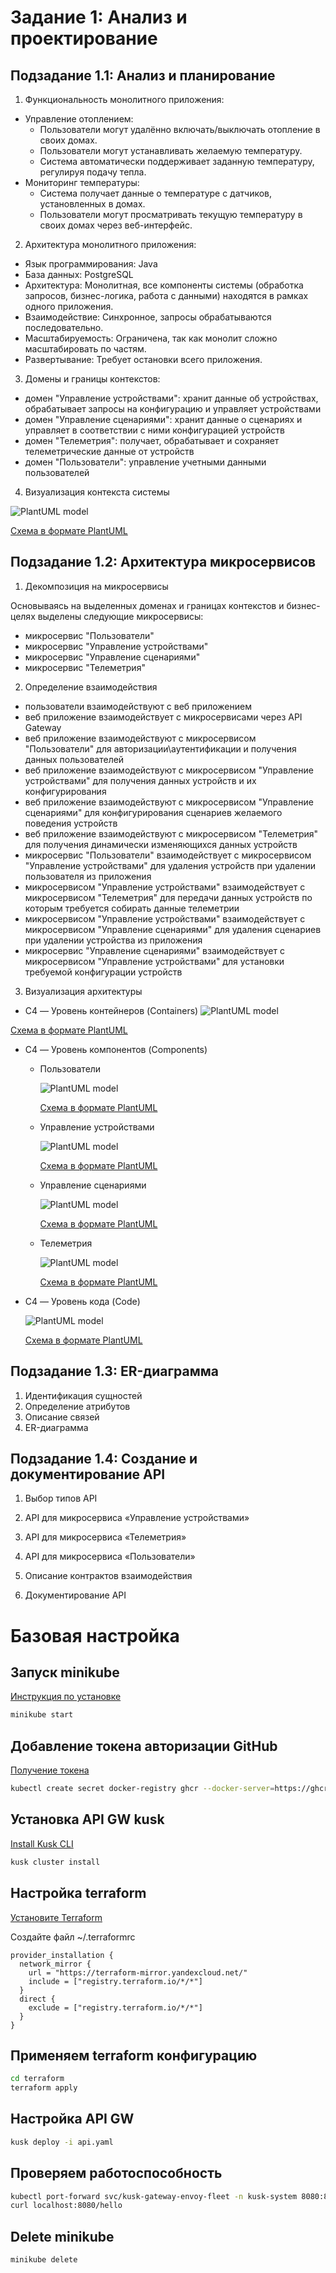 # Задание 1: Анализ и проектирование

## Подзадание 1.1: Анализ и планирование

1. Функциональность монолитного приложения:
- Управление отоплением:
    - Пользователи могут удалённо включать/выключать отопление в своих домах.
    - Пользователи могут устанавливать желаемую температуру.
    - Система автоматически поддерживает заданную температуру, регулируя подачу тепла.
- Мониторинг температуры:
    - Система получает данные о температуре с датчиков, установленных в домах.
    - Пользователи могут просматривать текущую температуру в своих домах через веб-интерфейс.

2. Архитектура монолитного приложения:
- Язык программирования: Java
- База данных: PostgreSQL
- Архитектура: Монолитная, все компоненты системы (обработка запросов, бизнес-логика, работа с данными) находятся в рамках одного приложения.
- Взаимодействие: Синхронное, запросы обрабатываются последовательно.
- Масштабируемость: Ограничена, так как монолит сложно масштабировать по частям.
- Развертывание: Требует остановки всего приложения.

3. Домены и границы контекстов:
- домен "Управление устройствами": хранит данные об устройствах, обрабатывает запросы на конфигурацию и управляет устройствами
- домен "Управление сценариями": хранит данные о сценариях и управляет в соответствии с ними конфигурацией устройств
- домен "Телеметрия": получает, обрабатывает и сохраняет телеметрические данные от устройств
- домен "Пользователи": управление учетными данными пользователей

4. Визуализация контекста системы

![PlantUML model](http://www.plantuml.com/plantuml/png/fPFHQXD158Rlzod6u4K2DhdnIX0ADTYBLej1l0pJPDekxCuiknFQtZK94aebVGHHNo1KLxD9ixx2p1lvdzdO97OLeHSXCtFE-Syt_zdPJZIFTIyCl4U-x0Izhc0dMaV9iqOZvgVrOr-Vz0vxYOWxIceXTRsZmaOKS4arMudk1lvXO-VfrW4TlTtVQuGyqIB6KNi75ToN8gv7fEzfNmU2jSuH3na5nPbcNPyVnpnaHofchH0eR5U5WkqhgGBqzhm34ITALWdX2QkOZoOtS_l1_C3_ZPdOWKbfN_b7Z9cfkJMf7TjBh39cXxPl1_O2MHcjA9UPdzX-CpCKZEq8XGkpi5ScPMQ669AdPewCxouojMCqVApF8_6yGcILckSL5wloA0hy3jU-ac0gkP93_U8q9sWzBnIfKmwM721tH-OMx0pmEUqfIY1OVsNO88pab7HmdQ6zi5ShgfOwqgSy_ktt2h3TFDFLn2q9v1Dq-qknoJq4U_qdhRr6ny7IGnmjdDSktQqpPcuOZCp9ScRxQ_88bZMeRO09cIWtwC_tx-Scaa7T7OpWnAoOEq8fzQHMcvZKUORQI_p6Tbnkst2TcPnw8uBb1xS-pVAn_SyTtHHHIOIKH5_V6Xl-ixyDjEPWDZ2AuJq0frJK6RzwHKCxkfCamultODz3hXIrCAwr-_fTUw_vildgHRNcRGlPnSl_1G00)

[Схема в формате PlantUML](diagrams\as_is\context.puml)

## Подзадание 1.2: Архитектура микросервисов

1. Декомпозиция на микросервисы

Основываясь на выделенных доменах и границах контекстов и бизнес-целях выделены следующие микросервисы:
- микросервис "Пользователи"
- микросервис "Управление устройствами"
- микросервис "Управление сценариями"
- микросервис "Телеметрия"

2. Определение взаимодействия

- пользователи взаимодействуют с веб приложением
- веб приложение взаимодействует с микросервисами через API Gateway
- веб приложение взаимодействуют с микросервисом "Пользователи" для авторизации\аутентификации и получения данных пользователей
- веб приложение взаимодействуют с микросервисом "Управление устройствами" для получения данных устройств и их конфигурирования
- веб приложение взаимодействуют с микросервисом "Управление сценариями" для конфигурирования сценариев желаемого поведения устройств
- веб приложение взаимодействуют с микросервисом "Телеметрия" для получения динамически изменяющихся данных устройств
- микросервис "Пользователи" взаимодействует с микросервисом "Управление устройствами" для удаления устройств при удалении пользователя из приложения
- микросервисом "Управление устройствами" взаимодействует с микросервисом "Телеметрия" для передачи данных устройств по которым требуется собирать данные телеметрии
- микросервисом "Управление устройствами" взаимодействует с микросервисом "Управление сценариями" для удаления сценариев при удалении устройства из приложения
- микросервис "Управление сценариями" взаимодействует с микросервисом "Управление устройствами" для установки требуемой конфигурации устройств

3. Визуализация архитектуры

- C4 — Уровень контейнеров (Containers)
![PlantUML model](http://www.plantuml.com/plantuml/png/fLF1RjD04BtxAvQ8GoBH-C892QbIYUYXXOe8SOosoRQrPEzQwutQtf9Mg495xISWu0UYGY1jqlGNPl-8Dt6eQyKW90wMPsTstdlpnbxFdBIkdyJ1eqXtutvFYGFdqknP65fvsDoFt45_jvyfspNQAUsQNPE4QImrzwnbhXT7k-76qxKTJhtTtWeJcJbbaUfiSCUHQwQC7hZ8nKgqZr5DnB8aUf7Sjp8HUyQATYAj4vicKMBRQ1E3EGXsbCsChhE09w96dsXEK_-HVk9zHID_GcC-r_vI4tJd1pIXAT8_aBgbYRz4msDtdAhdDKQkDO8W5rQNQHf7NUaYeu5P8Mb1zNM1EGBDD4UaiQ0v6ETqLwHe9cWYQ8Oipbnb8OY_2HnGnkKnKf3gJ_t0dnUgscRF7Khxswz2OATrvEhP8cGXdu4xN8ADLYJmd6Mr_XAC9m9qt3N2fVdz41nV2xeIz1tH32FvOG7FnIg2HacOqfcnpFbbTJwwzUV003edpk34JRutbCRCoLHbcSnyWzuFU2xyHRLjfmyrirDlLBpyOChRN5tRlyt8M-HEL8Py2Ro31zhmllxJGXiiflnHvSlx3pcLe6nyyOU0_UmUaWr72FVzUy1LIisDQs--VjVPQhrilNfHRmJhIlVmv_u2)

[Схема в формате PlantUML](diagrams\to_be\containers\smart_home.puml)

- C4 — Уровень компонентов (Components)
  - Пользователи

    ![PlantUML model](http://www.plantuml.com/plantuml/png/fPFHQXD158Rlzod6u4K2DhdnIX0ADTYBLej1l0pJPDekxCuiknFQtZK94aebVGHHNo1KLxD9ixx2p1lvdzdO97OLeHSXCtFE-Syt_zdPJZIFTIyCl4U-x0Izhc0dMaV9iqOZvgVrOr-Vz0vxYOWxIceXTRsZmaOKS4arMudk1lvXO-VfrW4TlTtVQuGyqIB6KNi75ToN8gv7fEzfNmU2jSuH3na5nPbcNPyVnpnaHofchH0eR5U5WkqhgGBqzhm34ITALWdX2QkOZoOtS_l1_C3_ZPdOWKbfN_b7Z9cfkJMf7TjBh39cXxPl1_O2MHcjA9UPdzX-CpCKZEq8XGkpi5ScPMQ669AdPewCxouojMCqVApF8_6yGcILckSL5wloA0hy3jU-ac0gkP93_U8q9sWzBnIfKmwM721tH-OMx0pmEUqfIY1OVsNO88pab7HmdQ6zi5ShgfOwqgSy_ktt2h3TFDFLn2q9v1Dq-qknoJq4U_qdhRr6ny7IGnmjdDSktQqpPcuOZCp9ScRxQ_88bZMeRO09cIWtwC_tx-Scaa7T7OpWnAoOEq8fzQHMcvZKUORQI_p6Tbnkst2TcPnw8uBb1xS-pVAn_SyTtHHHIOIKH5_V6Xl-ixyDjEPWDZ2AuJq0frJK6RzwHKCxkfCamultODz3hXIrCAwr-_fTUw_vildgHRNcRGlPnSl_1G00)

    [Схема в формате PlantUML](diagrams\to_be\components\users.puml)

  - Управление устройствами
  
    ![PlantUML model](http://www.plantuml.com/plantuml/png/fPFHQXD158Rlzod6u4K2DhdnIX0ADTYBLej1l0pJPDekxCuiknFQtZK94aebVGHHNo1KLxD9ixx2p1lvdzdO97OLeHSXCtFE-Syt_zdPJZIFTIyCl4U-x0Izhc0dMaV9iqOZvgVrOr-Vz0vxYOWxIceXTRsZmaOKS4arMudk1lvXO-VfrW4TlTtVQuGyqIB6KNi75ToN8gv7fEzfNmU2jSuH3na5nPbcNPyVnpnaHofchH0eR5U5WkqhgGBqzhm34ITALWdX2QkOZoOtS_l1_C3_ZPdOWKbfN_b7Z9cfkJMf7TjBh39cXxPl1_O2MHcjA9UPdzX-CpCKZEq8XGkpi5ScPMQ669AdPewCxouojMCqVApF8_6yGcILckSL5wloA0hy3jU-ac0gkP93_U8q9sWzBnIfKmwM721tH-OMx0pmEUqfIY1OVsNO88pab7HmdQ6zi5ShgfOwqgSy_ktt2h3TFDFLn2q9v1Dq-qknoJq4U_qdhRr6ny7IGnmjdDSktQqpPcuOZCp9ScRxQ_88bZMeRO09cIWtwC_tx-Scaa7T7OpWnAoOEq8fzQHMcvZKUORQI_p6Tbnkst2TcPnw8uBb1xS-pVAn_SyTtHHHIOIKH5_V6Xl-ixyDjEPWDZ2AuJq0frJK6RzwHKCxkfCamultODz3hXIrCAwr-_fTUw_vildgHRNcRGlPnSl_1G00)

    [Схема в формате PlantUML](diagrams\to_be\components\devices.puml)

  - Управление сценариями
  
    ![PlantUML model](http://www.plantuml.com/plantuml/png/fPFHQXD158Rlzod6u4K2DhdnIX0ADTYBLej1l0pJPDekxCuiknFQtZK94aebVGHHNo1KLxD9ixx2p1lvdzdO97OLeHSXCtFE-Syt_zdPJZIFTIyCl4U-x0Izhc0dMaV9iqOZvgVrOr-Vz0vxYOWxIceXTRsZmaOKS4arMudk1lvXO-VfrW4TlTtVQuGyqIB6KNi75ToN8gv7fEzfNmU2jSuH3na5nPbcNPyVnpnaHofchH0eR5U5WkqhgGBqzhm34ITALWdX2QkOZoOtS_l1_C3_ZPdOWKbfN_b7Z9cfkJMf7TjBh39cXxPl1_O2MHcjA9UPdzX-CpCKZEq8XGkpi5ScPMQ669AdPewCxouojMCqVApF8_6yGcILckSL5wloA0hy3jU-ac0gkP93_U8q9sWzBnIfKmwM721tH-OMx0pmEUqfIY1OVsNO88pab7HmdQ6zi5ShgfOwqgSy_ktt2h3TFDFLn2q9v1Dq-qknoJq4U_qdhRr6ny7IGnmjdDSktQqpPcuOZCp9ScRxQ_88bZMeRO09cIWtwC_tx-Scaa7T7OpWnAoOEq8fzQHMcvZKUORQI_p6Tbnkst2TcPnw8uBb1xS-pVAn_SyTtHHHIOIKH5_V6Xl-ixyDjEPWDZ2AuJq0frJK6RzwHKCxkfCamultODz3hXIrCAwr-_fTUw_vildgHRNcRGlPnSl_1G00)

    [Схема в формате PlantUML](diagrams\to_be\components\scenarios.puml)

  - Телеметрия

    ![PlantUML model](http://www.plantuml.com/plantuml/png/fPFHQXD158Rlzod6u4K2DhdnIX0ADTYBLej1l0pJPDekxCuiknFQtZK94aebVGHHNo1KLxD9ixx2p1lvdzdO97OLeHSXCtFE-Syt_zdPJZIFTIyCl4U-x0Izhc0dMaV9iqOZvgVrOr-Vz0vxYOWxIceXTRsZmaOKS4arMudk1lvXO-VfrW4TlTtVQuGyqIB6KNi75ToN8gv7fEzfNmU2jSuH3na5nPbcNPyVnpnaHofchH0eR5U5WkqhgGBqzhm34ITALWdX2QkOZoOtS_l1_C3_ZPdOWKbfN_b7Z9cfkJMf7TjBh39cXxPl1_O2MHcjA9UPdzX-CpCKZEq8XGkpi5ScPMQ669AdPewCxouojMCqVApF8_6yGcILckSL5wloA0hy3jU-ac0gkP93_U8q9sWzBnIfKmwM721tH-OMx0pmEUqfIY1OVsNO88pab7HmdQ6zi5ShgfOwqgSy_ktt2h3TFDFLn2q9v1Dq-qknoJq4U_qdhRr6ny7IGnmjdDSktQqpPcuOZCp9ScRxQ_88bZMeRO09cIWtwC_tx-Scaa7T7OpWnAoOEq8fzQHMcvZKUORQI_p6Tbnkst2TcPnw8uBb1xS-pVAn_SyTtHHHIOIKH5_V6Xl-ixyDjEPWDZ2AuJq0frJK6RzwHKCxkfCamultODz3hXIrCAwr-_fTUw_vildgHRNcRGlPnSl_1G00)

    [Схема в формате PlantUML](diagrams\to_be\components\telemetry.puml)

- C4 — Уровень кода (Code)

  ![PlantUML model](http://www.plantuml.com/plantuml/png/fPFHQXD158Rlzod6u4K2DhdnIX0ADTYBLej1l0pJPDekxCuiknFQtZK94aebVGHHNo1KLxD9ixx2p1lvdzdO97OLeHSXCtFE-Syt_zdPJZIFTIyCl4U-x0Izhc0dMaV9iqOZvgVrOr-Vz0vxYOWxIceXTRsZmaOKS4arMudk1lvXO-VfrW4TlTtVQuGyqIB6KNi75ToN8gv7fEzfNmU2jSuH3na5nPbcNPyVnpnaHofchH0eR5U5WkqhgGBqzhm34ITALWdX2QkOZoOtS_l1_C3_ZPdOWKbfN_b7Z9cfkJMf7TjBh39cXxPl1_O2MHcjA9UPdzX-CpCKZEq8XGkpi5ScPMQ669AdPewCxouojMCqVApF8_6yGcILckSL5wloA0hy3jU-ac0gkP93_U8q9sWzBnIfKmwM721tH-OMx0pmEUqfIY1OVsNO88pab7HmdQ6zi5ShgfOwqgSy_ktt2h3TFDFLn2q9v1Dq-qknoJq4U_qdhRr6ny7IGnmjdDSktQqpPcuOZCp9ScRxQ_88bZMeRO09cIWtwC_tx-Scaa7T7OpWnAoOEq8fzQHMcvZKUORQI_p6Tbnkst2TcPnw8uBb1xS-pVAn_SyTtHHHIOIKH5_V6Xl-ixyDjEPWDZ2AuJq0frJK6RzwHKCxkfCamultODz3hXIrCAwr-_fTUw_vildgHRNcRGlPnSl_1G00)

  [Схема в формате PlantUML](diagrams\to_be\code.puml)


## Подзадание 1.3: ER-диаграмма

1. Идентификация сущностей
2. Определение атрибутов
3. Описание связей
4. ER-диаграмма

## Подзадание 1.4: Создание и документирование API
1. Выбор типов API



2. API для микросервиса «Управление устройствами»
3. API для микросервиса «Телеметрия»
4. API для микросервиса «Пользователи»
5. Описание контрактов взаимодействия
6. Документирование API

# Базовая настройка

## Запуск minikube

[Инструкция по установке](https://minikube.sigs.k8s.io/docs/start/)

```bash
minikube start
```


## Добавление токена авторизации GitHub

[Получение токена](https://github.com/settings/tokens/new)

```bash
kubectl create secret docker-registry ghcr --docker-server=https://ghcr.io --docker-username=<github_username> --docker-password=<github_token> -n default
```


## Установка API GW kusk

[Install Kusk CLI](https://docs.kusk.io/getting-started/install-kusk-cli)

```bash
kusk cluster install
```


## Настройка terraform

[Установите Terraform](https://yandex.cloud/ru/docs/tutorials/infrastructure-management/terraform-quickstart#install-terraform)


Создайте файл ~/.terraformrc

```hcl
provider_installation {
  network_mirror {
    url = "https://terraform-mirror.yandexcloud.net/"
    include = ["registry.terraform.io/*/*"]
  }
  direct {
    exclude = ["registry.terraform.io/*/*"]
  }
}
```

## Применяем terraform конфигурацию 

```bash
cd terraform
terraform apply
```

## Настройка API GW

```bash
kusk deploy -i api.yaml
```

## Проверяем работоспособность

```bash
kubectl port-forward svc/kusk-gateway-envoy-fleet -n kusk-system 8080:80
curl localhost:8080/hello
```


## Delete minikube

```bash
minikube delete
```

